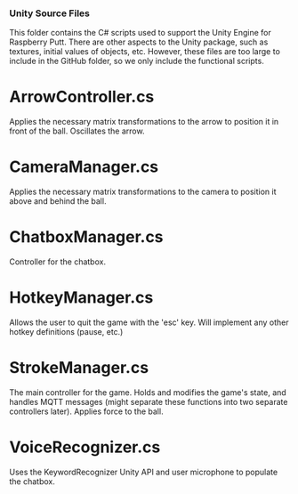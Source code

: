 ### Unity Source Files

This folder contains the C# scripts used to support the Unity Engine for Raspberry Putt. 
There are other aspects to the Unity package, such as textures, initial values of objects, etc. 
However, these files are too large to include in the GitHub folder, so we only include the functional scripts.

# ArrowController.cs
Applies the necessary matrix transformations to the arrow to position it in front of the ball.
Oscillates the arrow.

# CameraManager.cs
Applies the necessary matrix transformations to the camera to position it above and behind the ball.

# ChatboxManager.cs
Controller for the chatbox.

# HotkeyManager.cs
Allows the user to quit the game with the 'esc' key. Will implement any other hotkey definitions (pause, etc.)

# StrokeManager.cs
The main controller for the game. Holds and modifies the game's state, and handles MQTT messages (might separate these functions into two separate controllers later).
Applies force to the ball.

# VoiceRecognizer.cs
Uses the KeywordRecognizer Unity API and user microphone to populate the chatbox.

